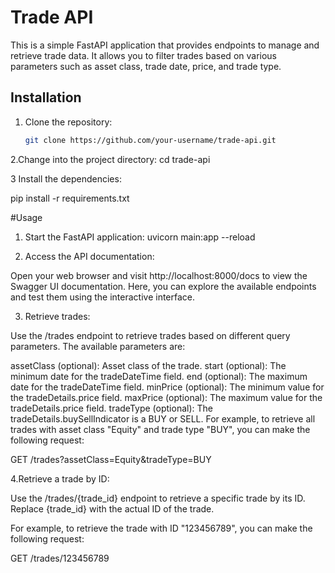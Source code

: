 # Trade API

This is a simple FastAPI application that provides endpoints to manage and retrieve trade data. It allows you to filter trades based on various parameters such as asset class, trade date, price, and trade type.

## Installation

1. Clone the repository:

   ```bash
   git clone https://github.com/your-username/trade-api.git

2.Change into the project directory:
cd trade-api


3 Install the dependencies:

pip install -r requirements.txt

#Usage
1. Start the FastAPI application:
uvicorn main:app --reload

2. Access the API documentation:

Open your web browser and visit http://localhost:8000/docs to view the Swagger UI documentation. Here, you can explore the available endpoints and test them using the interactive interface.

3. Retrieve trades:

Use the /trades endpoint to retrieve trades based on different query parameters. The available parameters are:

assetClass (optional): Asset class of the trade.
start (optional): The minimum date for the tradeDateTime field.
end (optional): The maximum date for the tradeDateTime field.
minPrice (optional): The minimum value for the tradeDetails.price field.
maxPrice (optional): The maximum value for the tradeDetails.price field.
tradeType (optional): The tradeDetails.buySellIndicator is a BUY or SELL.
For example, to retrieve all trades with asset class "Equity" and trade type "BUY", you can make the following request:

GET /trades?assetClass=Equity&tradeType=BUY

4.Retrieve a trade by ID:

Use the /trades/{trade_id} endpoint to retrieve a specific trade by its ID. Replace {trade_id} with the actual ID of the trade.

For example, to retrieve the trade with ID "123456789", you can make the following request:

GET /trades/123456789







